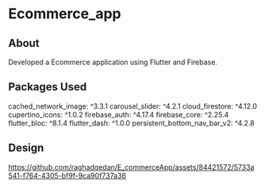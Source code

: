 # Ecommerce_app

## About
Developed a Ecommerce  application using Flutter and Firebase.


## Packages Used

  cached_network_image: ^3.3.1
  carousel_slider: ^4.2.1
  cloud_firestore: ^4.12.0
  cupertino_icons: ^1.0.2
  firebase_auth: ^4.17.4
  firebase_core: ^2.25.4
  flutter_bloc: ^8.1.4
  flutter_dash: ^1.0.0
  persistent_bottom_nav_bar_v2: ^4.2.8

## Design
https://github.com/raghadqedan/E_commerceApp/assets/84421572/5733a541-f764-4305-bf9f-9ca90f737a36

